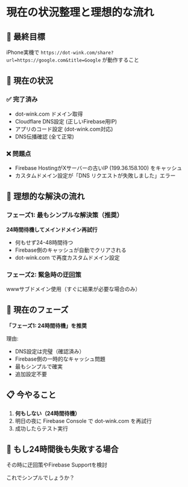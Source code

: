 # 現在の状況整理と理想的な流れ

## 🎯 最終目標
iPhone実機で `https://dot-wink.com/share?url=https://google.com&title=Google` が動作すること

## 📍 現在の状況
### ✅ 完了済み
- dot-wink.com ドメイン取得
- Cloudflare DNS設定 (正しいFirebase用IP)
- アプリのコード設定 (dot-wink.com対応)
- DNS伝播確認 (全て正常)

### ❌ 問題点
- Firebase HostingがXサーバーの古いIP (199.36.158.100) をキャッシュ
- カスタムドメイン設定が「DNS リクエストが失敗しました」エラー

## 🚀 理想的な解決の流れ

### フェーズ1: 最もシンプルな解決策（推奨）
**24時間待機してメインドメイン再試行**
- 何もせず24-48時間待つ
- Firebase側のキャッシュが自動でクリアされる
- dot-wink.com で再度カスタムドメイン設定

### フェーズ2: 緊急時の迂回策
wwwサブドメイン使用（すぐに結果が必要な場合のみ）

## 🎯 現在のフェーズ
**「フェーズ1: 24時間待機」を推奨**

理由:
- DNS設定は完璧（確認済み）  
- Firebase側の一時的なキャッシュ問題
- 最もシンプルで確実
- 追加設定不要

## 📋 今やること
1. **何もしない（24時間待機）**
2. 明日の夜に Firebase Console で dot-wink.com を再試行
3. 成功したらテスト実行

## 🔄 もし24時間後も失敗する場合
その時に迂回策やFirebase Supportを検討

これでシンプルでしょうか？